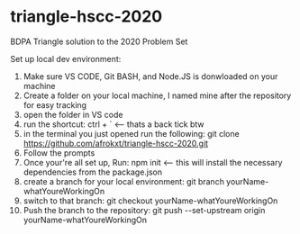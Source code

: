 # triangle-hscc-2020
BDPA Triangle solution to the 2020 Problem Set


Set up local dev environment:

1. Make sure VS CODE, Git BASH, and Node.JS is donwloaded on your machine
2. Create a folder on your local machine, I named mine after the repository for easy tracking
3. open the folder in VS code
4. run the shortcut:  ctrl + `   <-- thats a back tick btw
5. in the terminal you just opened run the following:  git clone https://github.com/afrokxt/triangle-hscc-2020.git
6. Follow the prompts 
7. Once your're all set up, Run: npm init  <-- this will install the necessary dependencies from the package.json
8. create a branch for your local environment: git branch yourName-whatYoureWorkingOn
9. switch to that branch: git checkout yourName-whatYoureWorkingOn 
10. Push the branch to the repository: git push --set-upstream origin yourName-whatYoureWorkingOn

